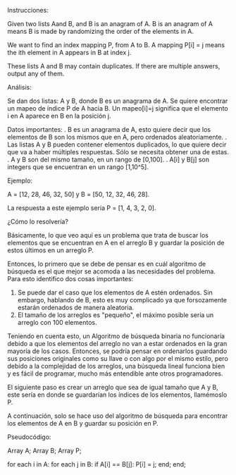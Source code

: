 Instrucciones:

Given two lists Aand B, and B is an anagram of A. B is an anagram of A means B is made by randomizing the order of the elements in A.

We want to find an index mapping P, from A to B. A mapping P[i] = j means the ith element in A appears in B at index j.

These lists A and B may contain duplicates. If there are multiple answers, output any of them.

Análisis:

Se dan dos listas: A y B, donde B es un anagrama de A.
Se quiere encontrar un mapeo de índice P de A hacia B.
Un mapeo[i]=j significa que el elemento i en A aparece en B en la posición j.

Datos importantes:
. B es un anagrama de A, esto quiere decir que los elementos de B son los mismos que en A, pero ordenados aleatoriamente.
. Las listas A y B pueden contener elementos duplicados, lo que quiere decir que va a haber múltiples respuestas. Sólo se necesita obtener una de estas.
. A y B son del mismo tamaño, en un rango de [0,100].
. A[i] y B[j] son integers que se encuentran en un rango [1,10^5].

Ejemplo:

A = [12, 28, 46, 32, 50] y B = [50, 12, 32, 46, 28].

La respuesta a este ejemplo sería P = [1, 4, 3, 2, 0].

¿Cómo lo resolvería?

Básicamente, lo que veo aquí es un problema que trata de buscar los elementos que se encuentran en A en el arreglo B y guardar la posición de estos últimos en un arreglo P. 

Entonces, lo primero que se debe de pensar es en cuál algoritmo de búsqueda es el que mejor se acomoda a las necesidades del problema. Para esto identifico dos cosas importantes:
1. Se puede dar el caso que los elementos de A estén ordenados. Sin embargo, hablando de B, esto es muy complicado ya que forsozamente estarán ordenados de manera aleatoria.
2. El tamaño de los arreglos es "pequeño", el máximo posible sería un arreglo con 100 elementos.

Teniendo en cuenta esto, un Algoritmo de búsqueda binaria no funcionaría debido a que los elementos del arreglo no van a estar ordenados en la gran mayoría de los casos. Entonces, se podría pensar en ordenarlos guardando sus posiciones originales como su llave o con algo por el mismo estilo, pero debido a la complejidad de los arreglos, una búsqueda lineal funciona bien y es fácil de programar, mucho más entendible ante otros programadores.

El siguiente paso es crear un arreglo que sea de igual tamaño que A y B, este sería en donde se guardarían los índices de los elementos, llamémoslo P.

A continuación, solo se hace uso del algoritmo de búsqueda para encontrar los elementos de A en B y guardar su posición en P.

Pseudocódigo:

Array A;
Array B;
Array P;

for each i in A:
	for each j in B:
		if A[i] == B[j]:
			P[i] = j;
	end;
end;















